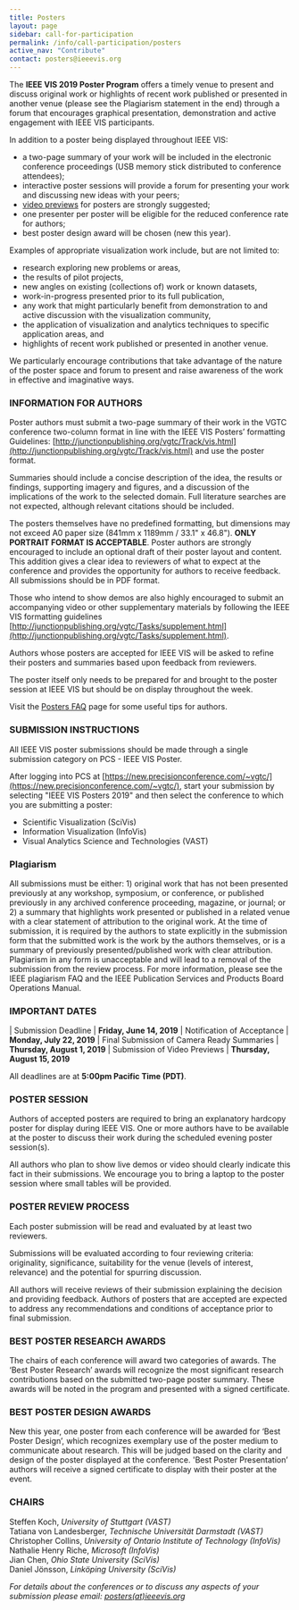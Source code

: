 ```yaml
---
title: Posters
layout: page
sidebar: call-for-participation
permalink: /info/call-participation/posters
active_nav: "Contribute"
contact: posters@ieeevis.org
---
```


The **IEEE VIS 2019 Poster Program** offers a timely venue to present and discuss original work  or highlights of recent work published or presented in another venue (please see the Plagiarism statement in the end)   through a forum that encourages graphical presentation, demonstration and active engagement with IEEE VIS participants.

In addition to a poster being displayed throughout IEEE VIS:

* a two-page summary of your work will be included in the electronic conference proceedings (USB memory stick distributed to conference attendees);
* interactive poster sessions will provide a forum for presenting your work and discussing new ideas with your peers;
* [video previews](/year/2019/info/presenter-information/fast-forward-and-video-previews) for posters are strongly suggested;
* one presenter per poster will be eligible for the reduced conference rate for authors;
* best poster design award will be chosen (new this year). 

Examples of appropriate visualization work include, but are not limited to:

* research exploring new problems or areas,
* the results of pilot projects,
* new angles on existing (collections of) work or known datasets,
* work-in-progress presented prior to its full publication,
* any work that might particularly benefit from demonstration to and
  active discussion with the visualization community,
* the application of visualization and analytics techniques to
  specific application areas, and 
* highlights of recent work published or presented in another venue.

We particularly encourage contributions that take advantage of the nature of the poster space and forum to present and raise awareness of the work in effective and imaginative ways. 

### INFORMATION FOR AUTHORS

Poster authors must submit a two-page summary of their work in the VGTC conference two-column format in line with the IEEE VIS Posters’ formatting Guidelines: [http://junctionpublishing.org/vgtc/Track/vis.html](http://junctionpublishing.org/vgtc/Track/vis.html) and use the poster format.

Summaries should include a concise description of the idea, the
results or findings, supporting imagery and figures, and a discussion
of the implications of the work to the selected domain. Full
literature searches are not expected, although relevant citations
should be included.

The posters themselves have no predefined formatting, but dimensions 
may not exceed A0 paper size (841mm x 1189mm / 33.1" x 46.8"). **ONLY
PORTRAIT FORMAT IS ACCEPTABLE**. Poster authors are strongly encouraged to include an optional draft of their poster layout and content. This addition gives a clear idea to reviewers of what to expect at the conference and provides the opportunity for authors to receive feedback. All submissions should be in PDF format.

Those who intend to show demos are also highly encouraged to submit an accompanying video or other supplementary materials by following  the IEEE VIS formatting guidelines
[http://junctionpublishing.org/vgtc/Tasks/supplement.html](http://junctionpublishing.org/vgtc/Tasks/supplement.html).

Authors whose posters are accepted for IEEE VIS will be asked to refine their posters and summaries based upon feedback from reviewers.

The poster itself only needs to be prepared for and brought to the poster session at IEEE VIS but should be on display throughout the week.  

Visit the [Posters FAQ](http://ieeevis.org/year/2019/info/call-participation/posters-faq) page for some useful tips for authors.

### SUBMISSION INSTRUCTIONS

All IEEE VIS poster submissions should be made through a single
submission category on PCS - IEEE VIS Poster.

After logging into PCS at [https://new.precisionconference.com/~vgtc/](https://new.precisionconference.com/~vgtc/), start your submission by selecting "IEEE VIS Posters 2019" and then select the conference to which you are submitting a poster:

* Scientific Visualization (SciVis) <!-- - for conference themes see  
  [IEEE SciVis 2019 – Topics and Paper Types](/year/2019/info/call-participation/scivis-paper-types) -->
* Information Visualization (InfoVis) <!-- - for conference themes see  
  [IEEE InfoVis 2019 – Topics and Paper Types](/year/2019/info/call-participation/infovis-paper-types) -->
* Visual Analytics Science and Technologies (VAST) <!-- - for conference
  themes see [IEEE VAST 2019 – Topics and Paper Types](/year/2019/info/call-participation/vast-paper-types) -->

### Plagiarism
All submissions must be either: 1) original work that has not been presented previously at any workshop, symposium, or conference, or published previously in any archived conference proceeding, magazine, or journal; or 2) a summary that highlights work presented or published in a related venue with a clear statement of attribution to the original work.
At the time of submission, it is required by the authors to state explicitly in the submission form that the submitted work is the work by the authors themselves, or is a summary of previously presented/published work with clear attribution. Plagiarism in any form is unacceptable and will lead to a removal of the submission from the review process. For more information, please see the IEEE plagiarism FAQ and the IEEE Publication Services and Products Board Operations Manual.


### IMPORTANT DATES


| Submission Deadline				| **Friday, June 14, 2019**
| Notification of Acceptance				| **Monday, July 22, 2019**
| Final Submission of Camera Ready Summaries	| **Thursday, August 1, 2019**
| Submission of Video Previews			| **Thursday, August 15, 2019** <!-- (see also [Video Previews](/year/2018/info/presenter-information/video-previews)) -->

All deadlines are at **5:00pm Pacific Time (PDT)**.

### POSTER SESSION

Authors of accepted posters are required to bring an explanatory hardcopy poster for display during IEEE VIS. One or more authors have to be available at the poster to discuss their work during the scheduled evening poster session(s).

All authors who plan to show live demos or video should clearly indicate this fact in their submissions. We encourage you to bring a laptop to the poster session where small tables will be provided.

### POSTER REVIEW PROCESS

Each poster submission will be read and evaluated by at least two reviewers.

Submissions will be evaluated according to four reviewing criteria: originality, significance, suitability for the venue (levels of interest, relevance) and the potential for spurring discussion.

All authors will receive reviews of their submission explaining the decision and providing feedback. Authors of posters that are accepted are expected to address any recommendations and conditions of acceptance prior to final submission.

### BEST POSTER RESEARCH AWARDS 

The chairs of each conference will award two categories of awards. The ‘Best Poster Research’ awards will recognize the most significant research contributions based on the submitted two-page poster summary. These awards will be noted in the program and presented with a signed certificate. 

### BEST POSTER DESIGN AWARDS

New this year, one poster from each conference will be awarded for ‘Best Poster Design’, which recognizes exemplary use of the poster medium to communicate about research. This will be judged based on the clarity and design of the poster displayed at the conference.  'Best Poster Presentation’ authors will receive a signed certificate to display with their poster at the event. 

### CHAIRS

Steffen Koch, *University of Stuttgart (VAST)*  
Tatiana von Landesberger, *Technische Universität Darmstadt (VAST)*  
Christopher Collins, *University of Ontario Institute of Technology (InfoVis)*  
Nathalie Henry Riche, *Microsoft (InfoVis)*  
Jian Chen, *Ohio State University (SciVis)*  
Daniel Jönsson, *Linköping University (SciVis)*  



*For details about the conferences or to discuss any aspects of your submission please email: [posters(at)ieeevis.org](mailto:posters@ieeevis.org)*
